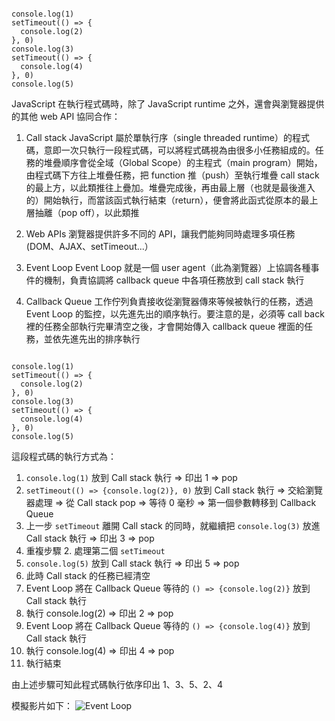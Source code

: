 ```javascript=

console.log(1)
setTimeout(() => {
  console.log(2)
}, 0)
console.log(3)
setTimeout(() => {
  console.log(4)
}, 0)
console.log(5)

```

JavaScript 在執行程式碼時，除了 JavaScript runtime 之外，還會與瀏覽器提供的其他 web API 協同合作：

1. Call stack
JavaScript 屬於單執行序（single threaded runtime）的程式碼，意即一次只執行一段程式碼，可以將程式碼視為由很多小任務組成的。任務的堆疊順序會從全域（Global Scope）的主程式（main program）開始，由程式碼下方往上堆疊任務，把 function 推（push）至執行堆疊 call stack 的最上方，以此類推往上疊加。堆疊完成後，再由最上層（也就是最後進入的）開始執行，而當該函式執行結束（return），便會將此函式從原本的最上層抽離（pop off），以此類推

2. Web APIs
瀏覽器提供許多不同的 API，讓我們能夠同時處理多項任務(DOM、AJAX、setTimeout...）

3. Event Loop
Event Loop 就是一個 user agent（此為瀏覽器）上協調各種事件的機制，負責協調將 callback queue 中各項任務放到 call stack 執行

4. Callback Queue
工作佇列負責接收從瀏覽器傳來等候被執行的任務，透過 Event Loop 的監控，以先進先出的順序執行。要注意的是，必須等 call back 裡的任務全部執行完畢清空之後，才會開始傳入 callback queue 裡面的任務，並依先進先出的排序執行

```javascript=

console.log(1)
setTimeout(() => {
  console.log(2)
}, 0)
console.log(3)
setTimeout(() => {
  console.log(4)
}, 0)
console.log(5)

```
這段程式碼的執行方式為：
1. `console.log(1)` 放到 Call stack 執行 => 印出 1 => pop
2. `setTimeout(() => {console.log(2)}, 0)` 放到 Call stack 執行 => 交給瀏覽器處理 => 從 Call stack pop => 等待 0 毫秒 => 第一個參數轉移到 Callback Queue
3. 上一步 `setTimeout` 離開 Call stack 的同時，就繼續把 `console.log(3)` 放進 Call stack 執行 => 印出 3 => pop
4. 重複步驟 2. 處理第二個 `setTimeout`
5. `console.log(5)` 放到 Call stack 執行 => 印出 5 => pop
6. 此時 Call stack 的任務已經清空
7. Event Loop 將在 Callback Queue 等待的 `() => {console.log(2)}` 放到 Call stack 執行 
8. 執行 console.log(2) => 印出 2 => pop
9. Event Loop 將在 Callback Queue 等待的 `() => {console.log(4)}` 放到 Call stack 執行
10. 執行 console.log(4) => 印出 4 => pop
11. 執行結束

由上述步驟可知此程式碼執行依序印出 1、3、5、2、4

模擬影片如下：
![Event Loop](https://i.imgur.com/CZHSdoI.gif)